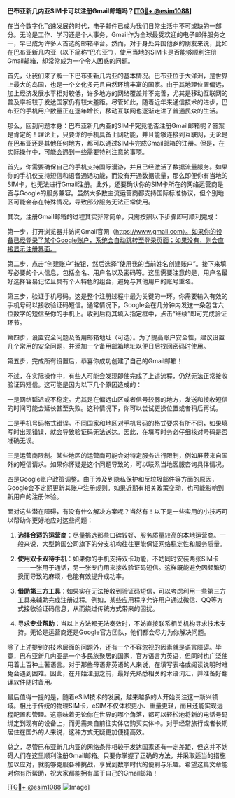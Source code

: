 **巴布亚新几内亚SIM卡可以注册Gmail邮箱吗？[[TG💪+ @esim1088](https://t.me/s/esim1088)]**

在当今数字化飞速发展的时代，电子邮件已成为我们日常生活中不可或缺的一部分。无论是工作、学习还是个人事务，Gmail作为全球最受欢迎的电子邮件服务之一，早已成为许多人首选的邮箱平台。然而，对于身处异国他乡的朋友来说，比如在巴布亚新几内亚（以下简称“巴布亚”），使用当地的SIM卡是否能够顺利注册Gmail邮箱，却常常成为一个令人困惑的问题。

首先，让我们来了解一下巴布亚新几内亚的基本情况。巴布亚位于大洋洲，是世界上最大的岛国，也是一个文化多元且自然环境丰富的国家。由于其地理位置偏远，加上经济发展水平相对较低，许多地方的网络覆盖并不完善，尤其是移动互联网的普及率相较于发达国家仍有较大差距。尽管如此，随着近年来通信技术的进步，巴布亚的手机用户数量正在逐年增长，移动互联网也逐渐走进了普通民众的生活。

那么，回到问题本身：巴布亚新几内亚的SIM卡究竟能否注册Gmail邮箱呢？答案是肯定的！理论上，只要你的手机具备上网功能，并且能够连接到互联网，无论是在巴布亚还是其他任何地方，都可以通过SIM卡完成Gmail邮箱的注册。但是，在实际操作中，可能会遇到一些需要特别注意的事项。

首先，你需要确保自己的手机支持国际漫游，并且已经激活了数据流量服务。如果你的手机仅支持短信和语音通话功能，而没有开通数据流量，那么即便你有当地的SIM卡，也无法进行Gmail注册。此外，还要确认你的SIM卡所在的网络运营商是否与Google的服务兼容。虽然大多数主流运营商都支持国际标准协议，但个别地区可能会存在特殊情况，导致部分服务无法正常使用。

其次，注册Gmail邮箱的过程其实非常简单，只需按照以下步骤即可顺利完成：

第一步，打开浏览器并访问Gmail官网（https://www.gmail.com）。如果你的设备已经登录了某个Google账户，系统会自动跳转至登录页面；如果没有，则会直接显示注册界面。

第二步，点击“创建账户”按钮，然后选择“使用我的当前姓名创建账户”。接下来填写必要的个人信息，包括全名、用户名以及密码等。这里需要注意的是，用户名最好选择容易记忆且具有个人特色的组合，避免与其他用户的账号重名。

第三步，验证手机号码。这是整个注册过程中最为关键的一环。你需要输入有效的手机号码以接收验证码短信。通常情况下，Google会在几分钟内发送一条包含六位数字的短信至你的手机上。收到后将其填入指定框中，点击“继续”即可完成验证环节。

第四步，设置安全问题及备用邮箱地址（可选）。为了提高账户安全性，建议设置几个常用的安全问题，并添加一个备用邮箱地址以便日后找回密码时使用。

第五步，完成所有设置后，恭喜你成功创建了自己的Gmail邮箱！

不过，在实际操作中，有些人可能会发现即使完成了上述流程，仍然无法正常接收验证码短信。这可能是因为以下几个原因造成的：

一是网络延迟或不稳定。尤其是在偏远山区或者信号较弱的地方，发送和接收短信的时间可能会延长甚至失败。这种情况下，你可以尝试更换位置或者稍后再试。

二是手机号码格式错误。不同国家和地区对手机号码的格式要求有所不同，如果填写时出现错误，就会导致验证码无法送达。因此，在填写时务必仔细核对号码是否准确无误。

三是运营商限制。某些地区的运营商可能会对特定服务进行限制，例如屏蔽来自国外的短信请求。如果你怀疑是这个问题导致的，可以联系当地客服咨询具体情况。

四是Google账户政策调整。由于涉及到隐私保护和反垃圾邮件等方面的原因，Google会不定期更新其账户注册规则。如果近期有相关政策变动，也可能影响到新用户的注册体验。

面对这些潜在障碍，有没有什么解决方案呢？当然有！以下是一些实用的小技巧可以帮助你更好地应对这些问题：

1. **选择合适的运营商**：尽量挑选那些口碑较好、服务质量较高的本地运营商。一般来说，大型跨国公司旗下的分支机构往往更能保证网络稳定性和服务质量。

2. **使用双卡双待手机**：如果你的手机支持双卡功能，不妨同时安装两张SIM卡——一张用于通话，另一张专门用来接收验证码短信。这样既能避免因频繁切换而导致的麻烦，也能有效提升成功率。

3. **借助第三方工具**：如果实在无法接收到验证码短信，可以考虑利用一些第三方工具来辅助完成注册过程。例如，某些应用程序允许用户通过微信、QQ等方式接收验证码信息，从而绕过传统方式带来的困扰。

4. **寻求专业帮助**：当以上方法都无法奏效时，不妨直接联系相关机构寻求技术支持。无论是运营商还是Google官方团队，他们都会尽力为你解决问题。

除了上述提到的技术层面的问题外，还有一个不容忽视的因素就是语言障碍。毕竟，巴布亚新几内亚是一个多民族聚居的国家，官方语言为英语，但同时也广泛使用着上百种土著语言。对于那些母语非英语的人来说，在填写表格或阅读说明时难免会遇到困难。因此，在开始注册之前，最好先熟悉相关的术语词汇，并准备好翻译软件随时备用。

最后值得一提的是，随着eSIM技术的发展，越来越多的人开始关注这一新兴领域。相比于传统的物理SIM卡，eSIM不仅体积更小、重量更轻，而且还能实现远程配置和管理。这意味着无论你在世界的哪个角落，都可以轻松地将新的电话号码绑定到现有的设备上，而无需亲自前往实体店购买实体卡。对于经常旅行或者长期居住在国外的人来说，这种方式无疑更加便捷高效。

总之，尽管巴布亚新几内亚的网络条件相较于发达国家还有一定差距，但这并不妨碍人们在这里顺利注册Gmail邮箱。只要你掌握了正确的方法，并采取适当的措施加以应对，就能够克服各种挑战，享受到数字时代的便利与乐趣。希望这篇文章能对你有所帮助，祝大家都能拥有属于自己的Gmail邮箱！

[[TG💪+ @esim1088](https://t.me/s/esim1088) ![Image](https://i.postimg.cc/4NQfJmqS/Snipaste-2025-05-13-00-14-12.png)]